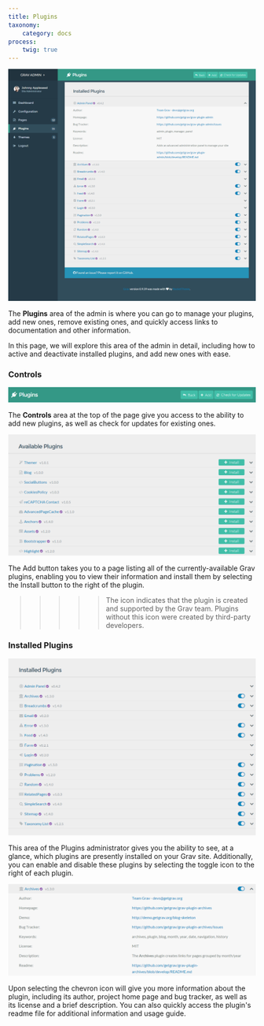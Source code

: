 ```yaml
---
title: Plugins
taxonomy:
    category: docs
process:
    twig: true
---
```


![Grav Admin Plugins](plugins.png)

The **Plugins** area of the admin is where you can go to manage your plugins, add new ones, remove existing ones, and quickly access links to documentation and other information.

In this page, we will explore this area of the admin in detail, including how to active and deactivate installed plugins, and add new ones with ease.

### Controls

![Grav Admin Plugins](plugins_1.png)

The **Controls** area at the top of the page give you access to the ability to add new plugins, as well as check for updates for existing ones.

![Grav Admin Plugins](plugins_2.png)

The <i class="fa fa-plus"></i> Add button takes you to a page listing all of the currently-available Grav plugins, enabling you to view their information and install them by selecting the <i class="fa fa-plus"></i> Install button to the right of the plugin.

>>>>> The <span color="purple"><i class="fa fa-check-circle"></i></span> icon indicates that the plugin is created and supported by the Grav team. Plugins without this icon were created by third-party developers.

### Installed Plugins

![Grav Admin Plugins](plugins_4.png)

This area of the Plugins administrator gives you the ability to see, at a glance, which plugins are presently installed on your Grav site. Additionally, you can enable and disable these plugins by selecting the <i class="fa fa-fw fa-toggle-on"></i> toggle icon to the right of each plugin.

![Grav Admin Plugins](plugins_3.png)

Upon selecting the <i class="fa fa-chevron-down"></i> chevron icon will give you more information about the plugin, including its author, project home page and bug tracker, as well as its license and a brief description. You can also quickly access the plugin's readme file for additional information and usage guide.
